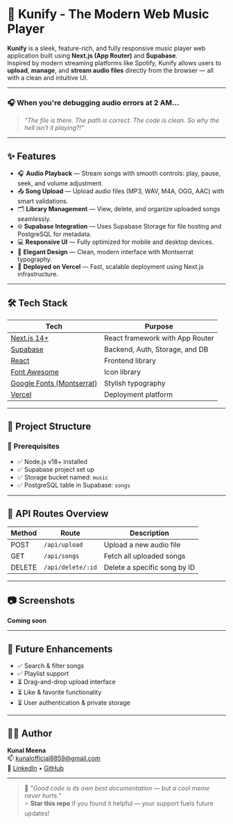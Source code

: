 # 🎵 Kunify - The Modern Web Music Player

**Kunify** is a sleek, feature-rich, and fully responsive music player web application built using **Next.js (App Router)** and **Supabase**.  
Inspired by modern streaming platforms like Spotify, Kunify allows users to **upload**, **manage**, and **stream audio files** directly from the browser — all with a clean and intuitive UI.

---

### 🎧 When you're debugging audio errors at 2 AM...
> *"The file is there. The path is correct. The code is clean. So why the hell isn't it playing?!"*



---

## ✨ Features

- 🎧 **Audio Playback** — Stream songs with smooth controls: play, pause, seek, and volume adjustment.
- 📤 **Song Upload** — Upload audio files (MP3, WAV, M4A, OGG, AAC) with smart validations.
- 🗂️ **Library Management** — View, delete, and organize uploaded songs seamlessly.
- 🌐 **Supabase Integration** — Uses Supabase Storage for file hosting and PostgreSQL for metadata.
- 💻 **Responsive UI** — Fully optimized for mobile and desktop devices.
- 🎨 **Elegant Design** — Clean, modern interface with Montserrat typography.
- 🚀 **Deployed on Vercel** — Fast, scalable deployment using Next.js infrastructure.

---

## 🛠️ Tech Stack

| Tech                                      | Purpose                              |
|-------------------------------------------|--------------------------------------|
| [Next.js 14+](https://nextjs.org/)        | React framework with App Router      |
| [Supabase](https://supabase.io/)          | Backend, Auth, Storage, and DB       |
| [React](https://react.dev/)               | Frontend library                     |
| [Font Awesome](https://fontawesome.com/)  | Icon library                         |
| [Google Fonts (Montserrat)](https://fonts.google.com/specimen/Montserrat) | Stylish typography |
| [Vercel](https://vercel.com/)             | Deployment platform                  |

---

## 📁 Project Structure

### 🔧 Prerequisites

- ✅ Node.js v18+ installed
- ✅ Supabase project set up
- ✅ Storage bucket named: `music`
- ✅ PostgreSQL table in Supabase: `songs`

---

## 🧪 API Routes Overview

| Method | Route              | Description                  |
|--------|-------------------|------------------------------|
| POST   | `/api/upload`     | Upload a new audio file      |
| GET    | `/api/songs`      | Fetch all uploaded songs     |
| DELETE | `/api/delete/:id` | Delete a specific song by ID |

---

## 📷 Screenshots

 **Coming soon**  


---

## 📌 Future Enhancements

- ✅ Search & filter songs  
- ✅ Playlist support  
- ⏳ Drag-and-drop upload interface  
- ⏳ Like & favorite functionality  
- ⏳ User authentication & private storage  

---

## 🧑‍💻 Author

**Kunal Meena**  
📫 [kunalofficial8859@gmail.com](mailto:kunalofficial8859@gmail.com)  
🔗 [LinkedIn](https://linkedin.com/in/kunalmeena) • [GitHub](https://github.com/Kunal88591)

---

> 🧠 *"Good code is its own best documentation — but a cool meme never hurts."*  
> ⭐ **Star this repo** if you found it helpful — your support fuels future updates!

